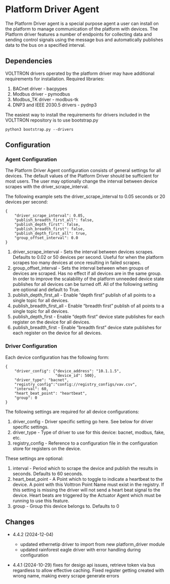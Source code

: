 # Platform Driver Agent

The Platform Driver agent is a special purpose agent a user can install on the platform to manage communication of the 
platform with devices. The Platform driver features a number of endpoints for collecting data and sending control signals 
using the message bus and automatically publishes data to the bus on a specified interval.

## Dependencies

VOLTTRON drivers operated by the platform driver may have additional requirements for installation. Required libraries:
1. BACnet driver - bacpypes
2. Modbus driver - pymodbus
3. Modbus_TK driver - modbus-tk
4. DNP3 and IEEE 2030.5 drivers - pydnp3

The easiest way to install the requirements for drivers included in the VOLTTRON repository is to use bootstrap.py 
```
python3 bootstrap.py --drivers
```

## Configuration

### Agent Configuration

The Platform Driver Agent configuration consists of general settings for all devices. The default values of the 
Platform Driver should be sufficient for most users. The user may optionally change the interval between device scrapes 
with the driver_scrape_interval.

The following example sets the driver_scrape_interval to 0.05 seconds or 20 devices per second:
```
{
    "driver_scrape_interval": 0.05,
    "publish_breadth_first_all": false,
    "publish_depth_first": false,
    "publish_breadth_first": false,
    "publish_depth_first_all": true,
    "group_offset_interval": 0.0
}
```

1. driver_scrape_interval - Sets the interval between devices scrapes. Defaults to 0.02 or 50 devices per second. 
Useful for when the platform scrapes too many devices at once resulting in failed scrapes.
2. group_offset_interval - Sets the interval between when groups of devices are scraped. Has no effect if all devices 
are in the same group.
In order to improve the scalability of the platform unneeded device state publishes for all devices can be turned off. 
All of the following setting are optional and default to True.
3. publish_depth_first_all - Enable “depth first” publish of all points to a single topic for all devices.
4. publish_breadth_first_all - Enable “breadth first” publish of all points to a single topic for all devices.
5. publish_depth_first - Enable “depth first” device state publishes for each register on the device for all devices.
6. publish_breadth_first - Enable “breadth first” device state publishes for each register on the device for all devices.

### Driver Configuration
Each device configuration has the following form:
```
{
    "driver_config": {"device_address": "10.1.1.5",
                      "device_id": 500},
    "driver_type": "bacnet",
    "registry_config":"config://registry_configs/vav.csv",
    "interval": 60,
    "heart_beat_point": "heartbeat",
    "group": 0
}
```
The following settings are required for all device configurations:
1. driver_config - Driver specific setting go here. See below for driver specific settings.
2. driver_type - Type of driver to use for this device: bacnet, modbus, fake, etc.
3. registry_config - Reference to a configuration file in the configuration store for registers on the device. 

These settings are optional:

1. interval - Period which to scrape the device and publish the results in seconds. Defaults to 60 seconds.
2. heart_beat_point - A Point which to toggle to indicate a heartbeat to the device. A point with this 
Volttron Point Name must exist in the registry. If this setting is missing the driver will not send a heart beat signal 
to the device. Heart beats are triggered by the Actuator Agent which must be running to use this feature.
3. group - Group this device belongs to. Defaults to 0


## Changes

- 4.4.2 (2024-12-04) 
    - updated ethernetip driver to import from new platform_driver module
    - updated rainforest eagle driver with error handling during configuration 


- 4.4.1 (2024-10-29) fixes for desigo api issues, retrieve token via bus regardless to allow effective caching. Fixed register getting created with wrong name, making every scrape generate errors
